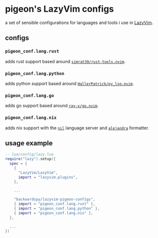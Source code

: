 # pigeon's LazyVim configs

a set of sensible configurations for languages and tools i use in [LazyVim](https://lazyvim.org).

## configs

### `pigeon_conf.lang.rust`

adds rust support based around [`simrat39/rust-tools.nvim`](https://github.com/simrat39/rust-tools.nvim).

### `pigeon_conf.lang.python`

adds python support based around [`HallerPatrick/py_lsp.nvim`](https://github.com/HallerPatrick/py_lsp.nvim).

### `pigeon_conf.lang.go`

adds go support based around [`ray-x/go.nvim`](https://github.com/ray-x/go.nvim).

### `pigeon_conf.lang.nix`

adds nix support with the [`nil`](https://github.com/oxalica/nil) language server and [`alejandra`](https://kamadorueda.com/alejandra/) formatter.

## usage example

```lua
-- lua/config/lazy.lua
require("lazy").setup({
  spec = {
    {
      "LazyVim/LazyVim",
      import = "lazyvim.plugins",
    },

    ...

    "backwardspy/lazyvim-pigeon-configs",
    { import = "pigeon_conf.lang.rust" },
    { import = "pigeon_conf.lang.python" },
    { import = "pigeon_conf.lang.nix" },
  },

  ...
})
```
